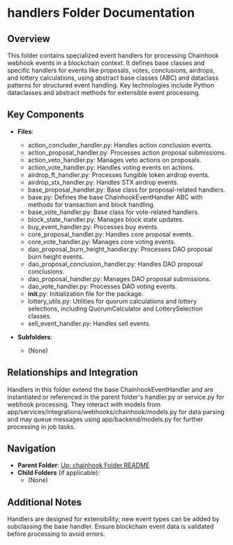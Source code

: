# handlers Folder Documentation

## Overview
This folder contains specialized event handlers for processing Chainhook webhook events in a blockchain context. It defines base classes and specific handlers for events like proposals, votes, conclusions, airdrops, and lottery calculations, using abstract base classes (ABC) and dataclass patterns for structured event handling. Key technologies include Python dataclasses and abstract methods for extensible event processing.

## Key Components
- **Files**:
  - action_concluder_handler.py: Handles action conclusion events.
  - action_proposal_handler.py: Processes action proposal submissions.
  - action_veto_handler.py: Manages veto actions on proposals.
  - action_vote_handler.py: Handles voting events on actions.
  - airdrop_ft_handler.py: Processes fungible token airdrop events.
  - airdrop_stx_handler.py: Handles STX airdrop events.
  - base_proposal_handler.py: Base class for proposal-related handlers.
  - base.py: Defines the base ChainhookEventHandler ABC with methods for transaction and block handling.
  - base_vote_handler.py: Base class for vote-related handlers.
  - block_state_handler.py: Manages block state updates.
  - buy_event_handler.py: Processes buy events.
  - core_proposal_handler.py: Handles core proposal events.
  - core_vote_handler.py: Manages core voting events.
  - dao_proposal_burn_height_handler.py: Processes DAO proposal burn height events.
  - dao_proposal_conclusion_handler.py: Handles DAO proposal conclusions.
  - dao_proposal_handler.py: Manages DAO proposal submissions.
  - dao_vote_handler.py: Processes DAO voting events.
  - __init__.py: Initialization file for the package.
  - lottery_utils.py: Utilities for quorum calculations and lottery selections, including QuorumCalculator and LotterySelection classes.
  - sell_event_handler.py: Handles sell events.

- **Subfolders**:
  - (None)

## Relationships and Integration
Handlers in this folder extend the base ChainhookEventHandler and are instantiated or referenced in the parent folder's handler.py or service.py for webhook processing. They interact with models from app/services/integrations/webhooks/chainhook/models.py for data parsing and may queue messages using app/backend/models.py for further processing in job tasks.

## Navigation
- **Parent Folder**: [Up: chainhook Folder README](../README.md)
- **Child Folders** (if applicable): 
  - (None)

## Additional Notes
Handlers are designed for extensibility; new event types can be added by subclassing the base handler. Ensure blockchain event data is validated before processing to avoid errors.

